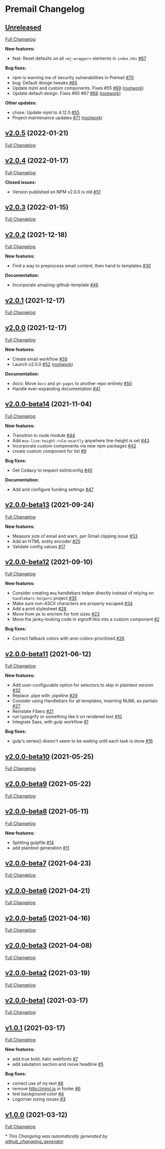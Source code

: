# Premail Changelog

## [Unreleased](https://github.com/premail/premail/tree/HEAD)

[Full Changelog](https://github.com/premail/premail/compare/v2.0.5...HEAD)

**New features:**

- feat: Reset defaults on all `<mj-wrapper>` elements in `index.hbs` [\#67](https://github.com/premail/premail/issues/67)

**Bug fixes:**

- npm is warning me of security vulnerabilities in Premail [\#70](https://github.com/premail/premail/issues/70)
- bug: Default design tweaks [\#65](https://github.com/premail/premail/issues/65)
- Update mjml and custom components. Fixes \#55 [\#69](https://github.com/premail/premail/pull/69) ([rootwork](https://github.com/rootwork))
- Update default design. Fixes \#65 \#67 [\#68](https://github.com/premail/premail/pull/68) ([rootwork](https://github.com/rootwork))

**Other updates:**

- chore: Update mjml to 4.12.0 [\#55](https://github.com/premail/premail/issues/55)
- Project maintenance updates [\#71](https://github.com/premail/premail/pull/71) ([rootwork](https://github.com/rootwork))

## [v2.0.5](https://github.com/premail/premail/tree/v2.0.5) (2022-01-21)

[Full Changelog](https://github.com/premail/premail/compare/v2.0.4...v2.0.5)

## [v2.0.4](https://github.com/premail/premail/tree/v2.0.4) (2022-01-17)

[Full Changelog](https://github.com/premail/premail/compare/v2.0.3...v2.0.4)

**Closed issues:**

- Version published on NPM v2.0.0 is old [\#51](https://github.com/premail/premail/issues/51)

## [v2.0.3](https://github.com/premail/premail/tree/v2.0.3) (2022-01-15)

[Full Changelog](https://github.com/premail/premail/compare/v2.0.2...v2.0.3)

## [v2.0.2](https://github.com/premail/premail/tree/v2.0.2) (2021-12-18)

[Full Changelog](https://github.com/premail/premail/compare/v2.0.1...v2.0.2)

**New features:**

- Find a way to preprocess email content, then hand to templates [\#30](https://github.com/premail/premail/issues/30)

**Documentation:**

- Incorporate amazing-github-template [\#46](https://github.com/premail/premail/issues/46)

## [v2.0.1](https://github.com/premail/premail/tree/v2.0.1) (2021-12-17)

[Full Changelog](https://github.com/premail/premail/compare/v2.0.0...v2.0.1)

## [v2.0.0](https://github.com/premail/premail/tree/v2.0.0) (2021-12-17)

[Full Changelog](https://github.com/premail/premail/compare/v2.0.0-beta14...v2.0.0)

**New features:**

- Create email workflow [\#39](https://github.com/premail/premail/issues/39)
- Launch v2.0.0 [\#52](https://github.com/premail/premail/pull/52) ([rootwork](https://github.com/rootwork))

**Documentation:**

- docs: Move `docs` and `gh-pages` to another repo entirely [\#50](https://github.com/premail/premail/issues/50)
- Handle ever-expanding documentation [\#41](https://github.com/premail/premail/issues/41)

## [v2.0.0-beta14](https://github.com/premail/premail/tree/v2.0.0-beta14) (2021-11-04)

[Full Changelog](https://github.com/premail/premail/compare/v2.0.0-beta13...v2.0.0-beta14)

**New features:**

- Transition to node module [\#44](https://github.com/premail/premail/issues/44)
- Add `mso-line-height-rule:exactly` anywhere line-height is set [\#43](https://github.com/premail/premail/issues/43)
- Incorporate custom components via new npm packages [\#42](https://github.com/premail/premail/issues/42)
- create custom component for list [\#9](https://github.com/premail/premail/issues/9)

**Bug fixes:**

- Get Codacy to respect eslintconfig [\#40](https://github.com/premail/premail/issues/40)

**Documentation:**

- Add and configure funding settings [\#47](https://github.com/premail/premail/issues/47)

## [v2.0.0-beta13](https://github.com/premail/premail/tree/v2.0.0-beta13) (2021-09-24)

[Full Changelog](https://github.com/premail/premail/compare/v2.0.0-beta12...v2.0.0-beta13)

**New features:**

- Measure size of email and warn, per Gmail clipping issue [\#33](https://github.com/premail/premail/issues/33)
- Add an HTML entity encoder [\#25](https://github.com/premail/premail/issues/25)
- Validate config values [\#17](https://github.com/premail/premail/issues/17)

## [v2.0.0-beta12](https://github.com/premail/premail/tree/v2.0.0-beta12) (2021-09-10)

[Full Changelog](https://github.com/premail/premail/compare/v2.0.0-beta11...v2.0.0-beta12)

**New features:**

- Consider creating `#eq` handlebars helper directly instead of relying on `handlebars-helpers` project [\#35](https://github.com/premail/premail/issues/35)
- Make sure non-ASCII characters are properly escaped [\#34](https://github.com/premail/premail/issues/34)
- Add a print stylesheet [\#28](https://github.com/premail/premail/issues/28)
- Move from px to em/rem for font sizes [\#23](https://github.com/premail/premail/issues/23)
- Move the janky-looking code in signoff.hbs into a custom component [\#2](https://github.com/premail/premail/issues/2)

**Bug fixes:**

- Correct fallback colors with ansi-colors-prioritized [\#26](https://github.com/premail/premail/issues/26)

## [v2.0.0-beta11](https://github.com/premail/premail/tree/v2.0.0-beta11) (2021-06-12)

[Full Changelog](https://github.com/premail/premail/compare/v2.0.0-beta10...v2.0.0-beta11)

**New features:**

- Add user-configurable option for selectors to skip in plaintext version [\#32](https://github.com/premail/premail/issues/32)
- Replace .pipe with .pipeline [\#29](https://github.com/premail/premail/issues/29)
- Consider using Handlebars for all templates, inserting MJML as partials [\#27](https://github.com/premail/premail/issues/27)
- Reinstate Fibers [\#21](https://github.com/premail/premail/issues/21)
- run typogrify or something like it on rendered text [\#10](https://github.com/premail/premail/issues/10)
- Integrate Sass, with gulp workflow [\#1](https://github.com/premail/premail/issues/1)

**Bug fixes:**

- gulp's series\(\) doesn't seem to be waiting until each task is done [\#16](https://github.com/premail/premail/issues/16)

## [v2.0.0-beta10](https://github.com/premail/premail/tree/v2.0.0-beta10) (2021-05-25)

[Full Changelog](https://github.com/premail/premail/compare/v2.0.0-beta9...v2.0.0-beta10)

## [v2.0.0-beta9](https://github.com/premail/premail/tree/v2.0.0-beta9) (2021-05-22)

[Full Changelog](https://github.com/premail/premail/compare/v2.0.0-beta8...v2.0.0-beta9)

## [v2.0.0-beta8](https://github.com/premail/premail/tree/v2.0.0-beta8) (2021-05-11)

[Full Changelog](https://github.com/premail/premail/compare/v2.0.0-beta7...v2.0.0-beta8)

**New features:**

- Splitting gulpfile [\#14](https://github.com/premail/premail/issues/14)
- add plaintext generation [\#11](https://github.com/premail/premail/issues/11)

## [v2.0.0-beta7](https://github.com/premail/premail/tree/v2.0.0-beta7) (2021-04-23)

[Full Changelog](https://github.com/premail/premail/compare/v2.0.0-beta6...v2.0.0-beta7)

## [v2.0.0-beta6](https://github.com/premail/premail/tree/v2.0.0-beta6) (2021-04-21)

[Full Changelog](https://github.com/premail/premail/compare/v2.0.0-beta5...v2.0.0-beta6)

## [v2.0.0-beta5](https://github.com/premail/premail/tree/v2.0.0-beta5) (2021-04-16)

[Full Changelog](https://github.com/premail/premail/compare/v2.0.0-beta3...v2.0.0-beta5)

## [v2.0.0-beta3](https://github.com/premail/premail/tree/v2.0.0-beta3) (2021-04-08)

[Full Changelog](https://github.com/premail/premail/compare/v2.0.0-beta2...v2.0.0-beta3)

## [v2.0.0-beta2](https://github.com/premail/premail/tree/v2.0.0-beta2) (2021-03-19)

[Full Changelog](https://github.com/premail/premail/compare/v2.0.0-beta1...v2.0.0-beta2)

## [v2.0.0-beta1](https://github.com/premail/premail/tree/v2.0.0-beta1) (2021-03-17)

[Full Changelog](https://github.com/premail/premail/compare/v1.0.1...v2.0.0-beta1)

## [v1.0.1](https://github.com/premail/premail/tree/v1.0.1) (2021-03-17)

[Full Changelog](https://github.com/premail/premail/compare/v1.0.0...v1.0.1)

**New features:**

- add true bold, italic webfonts [\#7](https://github.com/premail/premail/issues/7)
- add salutation section and move headline [\#5](https://github.com/premail/premail/issues/5)

**Bug fixes:**

- correct use of mj-text [\#8](https://github.com/premail/premail/issues/8)
- remove http://mjml.io in footer [\#6](https://github.com/premail/premail/issues/6)
- test background color [\#4](https://github.com/premail/premail/issues/4)
- Logo/nav sizing issues [\#3](https://github.com/premail/premail/issues/3)

## [v1.0.0](https://github.com/premail/premail/tree/v1.0.0) (2021-03-12)

[Full Changelog](https://github.com/premail/premail/compare/9da2a44e424b53e44604d7bc717abb6dd5e5eae3...v1.0.0)



\* *This Changelog was automatically generated by [github_changelog_generator](https://github.com/github-changelog-generator/github-changelog-generator)*
